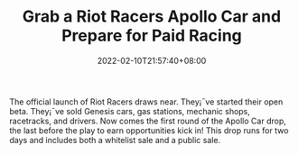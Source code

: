 ﻿---
title: "Grab a Riot Racers Apollo Car and Prepare for Paid Racing"
date: 2022-02-10T21:57:40+08:00
lastmod: 2022-02-10T16:45:40+08:00
draft: false
authors: ["Sacha"]
description: "The official launch of Riot Racers draws near. They¡¯ve started their open beta. They¡¯ve sold Genesis cars, gas stations, mechanic shops, racetracks, and drivers. Now comes the first round of the Apollo Car drop, the last before the play to earn opportunities kick in! This drop runs for two days and includes both a whitelist sale and a public sale."
featuredImage: "grab-a-riot-racers-apollo-car-and-prepare-for-paid-racing.png"
tags: ["Strategy Games","Play to Earn"]
categories: ["news"]
news: ["Strategy Games"]
weight: 
lightgallery: true
pinned: false
recommend: false
recommend1: false
---

The official launch of Riot Racers draws near. They¡¯ve started their open beta. They¡¯ve sold Genesis cars, gas stations, mechanic shops, racetracks, and drivers. Now comes the first round of the Apollo Car drop, the last before the play to earn opportunities kick in! This drop runs for two days and includes both a whitelist sale and a public sale.

<!--more-->

